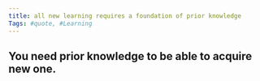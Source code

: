 ```yaml
---
title: all new learning requires a foundation of prior knowledge
Tags: #quote, #Learning
---
```

## You need prior knowledge to be able to acquire new one.

